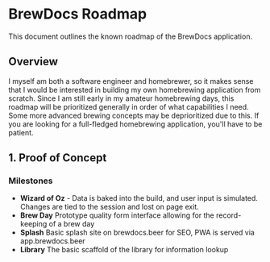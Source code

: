 # BrewDocs Roadmap

This document outlines the known roadmap of the BrewDocs application.

## Overview

I myself am both a software engineer and homebrewer, so it makes sense that I would be interested in building my own homebrewing
application from scratch. Since I am still early in my amateur homebrewing days, this roadmap will be prioritized generally
in order of what capabilities I need. Some more advanced brewing concepts may be deprioritized due to this.
If you are looking for a full-fledged homebrewing application, you'll have to be patient.

## 1. Proof of Concept

### Milestones
- **Wizard of Oz** -
  Data is baked into the build, and user input is simulated. Changes are tied to the session and lost on page exit.
- **Brew Day**
  Prototype quality form interface allowing for the record-keeping of a brew day
- **Splash**
  Basic splash site on brewdocs.beer for SEO, PWA is served via app.brewdocs.beer
- **Library**
  The basic scaffold of the library for information lookup

